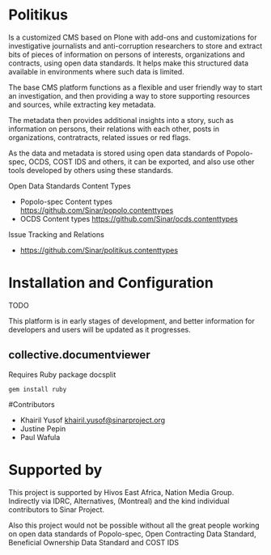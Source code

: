 # Politikus

Is a customized CMS based on Plone with add-ons and customizations for
investigative journalists and anti-corruption researchers to store and extract
bits of pieces of information on persons of interests, organizations and
contracts, using open data standards. It helps make this structured data
available in environments where such data is limited.

The base CMS platform functions as a flexible and user friendly way to
start an investigation, and then providing a way to store supporting
resources and sources, while extracting key metadata.

The metadata then provides additional insights into a story, such as
information on persons, their relations with each other, posts in
organizations, contratracts, related issues or red flags.

As the data and metadata is stored using open data standards of Popolo-spec,
OCDS, COST IDS and others, it can be exported, and also use other tools
developed by others using these standards.

Open Data Standards Content Types

 * Popolo-spec Content types https://github.com/Sinar/popolo.contenttypes
 * OCDS Content types https://github.com/Sinar/ocds.contenttypes

Issue Tracking and Relations

* https://github.com/Sinar/politikus.contenttypes

# Installation and Configuration

TODO

This platform is in early stages of development, and better
information for developers and users will be updated as it
progresses.

## collective.documentviewer

Requires Ruby package docsplit

`gem install ruby`

#Contributors

 * Khairil Yusof <khairil.yusof@sinarproject.org>
 * Justine Pepin
 * Paul Wafula
 
# Supported by

This project is supported by Hivos East Africa, Nation Media Group.
Indirectly via IDRC, Alternatives, (Montreal) and the kind individual contributors to Sinar Project.

Also this project would not be possible without all the  great people working
on open data standards of Popolo-spec, Open Contracting Data Standard,
Beneficial Ownership Data Standard and COST IDS
